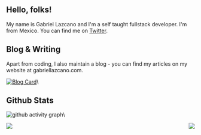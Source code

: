 ## Hello, folks! 

My name is Gabriel Lazcano and I'm a self taught fullstack developer. I'm from Mexico.  You can find me on [Twitter](https://www.twitter.com/DatsGabs).

## Blog & Writing
Apart from coding, I also maintain a blog - you can find my articles on my website at gabriellazcano.com.

[![Blog Card](https://github-readme-stats.vercel.app/api/pin/?username=datsgabs&repo=datsgabs.github.io&)](https://github.com/DatsGabs/datsgabs.github.io)\

## Github Stats
![github activity graph](https://activity-graph.herokuapp.com/graph?username=datsgabs&theme=react-dark)\

<div style="display: flex; justify-content: space-between;">
<a href="https://github.com/DatsGabs">
  <img align="center" src="https://github-readme-stats.vercel.app/api/top-langs/?username=datsgabs&layout=compact&theme=tokyonight" />
</a>
<a href="https://github.com/DatsGabs">
  <img align="center" src="https://github-readme-stats.vercel.app/api?username=datsgabs&theme=tokyonight" />
</a>
</div>
